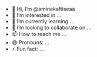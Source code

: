 - 👋 Hi, I’m @aminekaftiseaa
- 👀 I’m interested in ...
- 🌱 I’m currently learning ...
- 💞️ I’m looking to collaborate on ...
- 📫 How to reach me ...
- 😄 Pronouns: ...
- ⚡ Fun fact: ...

<!---
aminekaftiseaa/aminekaftiseaa is a ✨ special ✨ repository because its `README.md` (this file) appears on your GitHub profile.
You can click the Preview link to take a look at your changes.
--->
